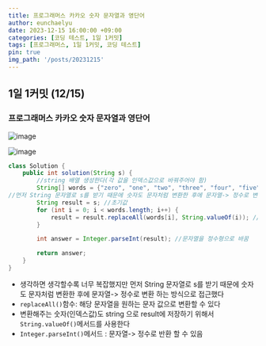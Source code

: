 ```yaml
---
title: 프로그래머스 카카오 숫자 문자열과 영단어
author: eunchaelyu
date: 2023-12-15 16:00:00 +09:00
categories: [코딩 테스트, 1일 1커밋]
tags: [프로그래머스, 1일 1커밋, 코딩 테스트]
pin: true
img_path: '/posts/20231215'
---
```


## 1일 1커밋 (12/15)    
### 프로그래머스 카카오 숫자 문자열과 영단어   
![image](https://github.com/eunchaelyu/eunchaelyu.github.io/assets/119996957/262390ba-df60-428c-ab29-58ac0a6dab2c)

![image](https://github.com/eunchaelyu/eunchaelyu.github.io/assets/119996957/7ee6e8c5-a8f2-4b04-b3db-91ce607180b4)


```java  
class Solution {
    public int solution(String s) {
        //string 배열 생성한다(각 값을 인덱스값으로 바꿔주어야 함)
        String[] words = {"zero", "one", "two", "three", "four", "five", "six", "seven", "eight", "nine"};
//먼저 String 문자열로 s를 받기 때문에 숫자도 문자처럼 변환한 후에 문자열-> 정수로 변환 하는 방식으로 접근했다 
        String result = s; //초기값
        for (int i = 0; i < words.length; i++) { 
            result = result.replaceAll(words[i], String.valueOf(i)); //인덱스 해당값을 -> 문자열로 꾼 i로 바꾼다
        }

        int answer = Integer.parseInt(result); //문자열을 정수형으로 바꿈

        return answer;
    }
}
```    

- 생각하면 생각할수록 너무 복잡했지만 먼저 String 문자열로 s를 받기 때문에 숫자도 문자처럼 변환한 후에 문자열-> 정수로 변환 하는 방식으로 접근했다 
- ``replaceAll()``함수: 해당 문자열을 원하는 문자 값으로 변환할 수 있다
- 변환해주는 숫자(인덱스값)도 string 으로 result에 저장하기 위해서 ``String.valueOf()``메서드를 사용한다
- ``Integer.parseInt()``메서드 : 문자열-> 정수로 반환 할 수 있음

